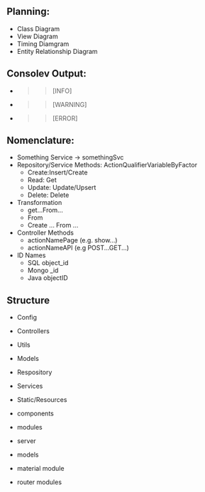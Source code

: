 ## Planning:

- Class Diagram
- View Diagram
- Timing Diamgram
- Entity Relationship Diagram

## Consolev Output:

- >> [INFO]
- >> [WARNING]
- >> [ERROR]

## Nomenclature:

- Something Service -> somethingSvc
- Repository/Service Methods: ActionQualifierVariableByFactor
  - Create:Insert/Create
  - Read: Get
  - Update: Update/Upsert
  - Delete: Delete
- Transformation
  - get...From...
  - <T> From <T>
  - Create ... From ...
- Controller Methods
  - actionNamePage (e.g. show...)
  - actionNameAPI (e.g POST...GET...)
- ID Names
  - SQL object_id
  - Mongo \_id
  - Java objectID

## Structure

- Config
- Controllers
- Utils
- Models
- Respository
- Services
- Static/Resources

- components
- modules
- server
- models
- material module
- router modules
